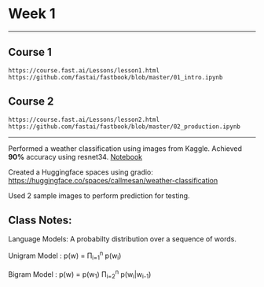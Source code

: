 # Week 1
---
## Course 1
    https://course.fast.ai/Lessons/lesson1.html
    https://github.com/fastai/fastbook/blob/master/01_intro.ipynb

## Course 2
    https://course.fast.ai/Lessons/lesson2.html
    https://github.com/fastai/fastbook/blob/master/02_production.ipynb

---


Performed a weather classification using images from Kaggle. Achieved **90%** accuracy using resnet34. [Notebook](/week1-weather-classification/weather-classification-kaggle-dataset.ipynb)

Created a Huggingface spaces using gradio: https://huggingface.co/spaces/callmesan/weather-classification

Used 2 sample images to perform prediction for testing.


## Class Notes:

Language Models: A probabilty distribution over a sequence of words.

Unigram Model : p(w) = Π<sub>i=1</sub><sup>n</sup> p(w<sub>i</sub>)

Bigram Model : p(w) = p(w<sub>1</sub>) Π<sub>i=2</sub><sup>n</sup> p(w<sub>i</sub>|w<sub>i-1</sub>)

